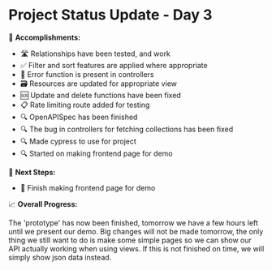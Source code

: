 # Project Status Update - Day 3

🌟 **Accomplishments:**

-   🛣️ Relationships have been tested, and work
-   ✅ Filter and sort features are applied where appropriate
-   🔄 Error function is present in controllers
-   🗃️ Resources are updated for appropriate view
-   🆘 Update and delete functions have been fixed
-   📋 Rate limiting route added for testing
-   🔍 OpenAPISpec has been finished
-   🔍 The bug in controllers for fetching collections has been fixed
-   🔍 Made cypress to use for project
-   🔍 Started on making frontend page for demo

🚀 **Next Steps:**

-   🧪 Finish making frontend page for demo

📈 **Overall Progress:**

The 'prototype' has now been finished, tomorrow we have a few hours left until we present our demo. Big changes will not be made tomorrow, the only thing we still want to do is make some simple pages so we can show our API actually working when using views. If this is not finished on time, we will simply show json data instead. 